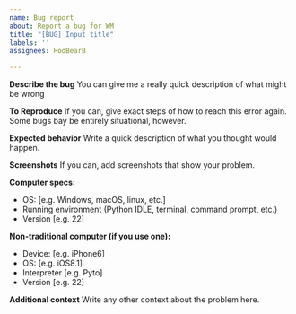 ```yaml
---
name: Bug report
about: Report a bug for WM
title: "[BUG] Input title"
labels: ''
assignees: HooBearB

---
```


**Describe the bug**
You can give me a really quick description of what might be wrong

**To Reproduce**
If you can, give exact steps of how to reach this error again. Some bugs bay be entirely situational, however.

**Expected behavior**
Write a quick description of what you thought would happen.

**Screenshots**
If you can, add screenshots that show your problem.

**Computer specs:**
 - OS: [e.g. Windows, macOS, linux, etc.]
 - Running environment (Python IDLE, terminal, command prompt, etc.)
 - Version [e.g. 22]

**Non-traditional computer (if you use one):**
 - Device: [e.g. iPhone6]
 - OS: [e.g. iOS8.1]
 - Interpreter [e.g. Pyto]
 - Version [e.g. 22]

**Additional context**
Write any other context about the problem here.

